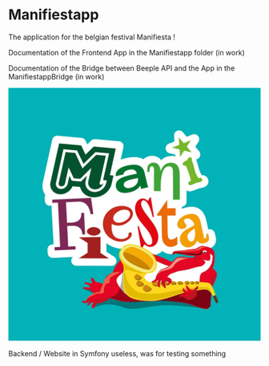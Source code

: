 # Manifiestapp
The application for the belgian festival Manifiesta !

Documentation of the Frontend App in the Manifiestapp folder (in work)

Documentation of the Bridge between Beeple API and the App in the ManifiestappBridge (in work)

![alt UML](https://raw.githubusercontent.com/FreeCaribou/Manifiestapp/main/Manifiestapp/resources/icon.png)

Backend / Website in Symfony useless, was for testing something
